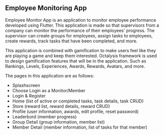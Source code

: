 ## Employee Monitoring App

Employee Monitor App is an application to monitor employee performance developed using Flutter. This application is made so that supervisors from a company can monitor the performance of their employees' progress. The supervisor can create groups for employees, assign tasks to employees, create rewards, track tasks that have been completed, and more.

This application is combined with gamification to make users feel like they are playing a game and keep them interested. Octalysis framework is used to design gamification features that will be in the application. Such as Rankings, Levels, Experiences, Awards, Rewards, Avatars, and more.

The pages in this application are as follows:
- Splashscreen
- Choose Login as a Monitor/Member
- Login & Register
- Home (list of active or completed tasks, task details, task CRUD)
- Store (reward list, reward details, reward CRUD)
- Profile (user information, awards, edit profile, reset password)
- Leaderbord (member progress)
- Group Detail (group information, member list)
- Member Detail (member information, list of tasks for that member)
